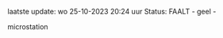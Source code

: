 laatste update: 
wo 25-10-2023 20:24   uur 
Status: FAALT - geel - 
<div class="service Y">microstation</div>